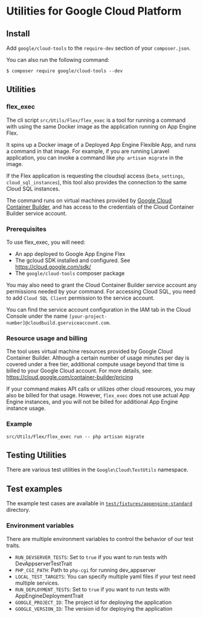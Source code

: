 # Utilities for Google Cloud Platform

## Install

Add `google/cloud-tools` to the `require-dev` section of your
`composer.json`.

You can also run the following command:

```
$ composer require google/cloud-tools --dev
```

## Utilities

### flex_exec

The cli script `src/Utils/Flex/flex_exec` is a tool for running a
command with using the same Docker image as the application running on
App Engine Flex.

It spins up a Docker image of a Deployed App Engine Flexible App, and
runs a command in that image. For example, if you are running Laravel
application, you can invoke a command like `php artisan migrate` in
the image.

If the Flex application is requesting the cloudsql access
(`beta_settings`, `cloud_sql_instances`), this tool also provides the
connection to the same Cloud SQL instances.

The command runs on virtual machines provided by [Google Cloud
Container Builder](https://cloud.google.com/container-builder/docs/),
and has access to the credentials of the Cloud Container Builder
service account.

### Prerequisites

To use flex_exec, you will need:

* An app deployed to Google App Engine Flex
* The gcloud SDK installed and configured. See https://cloud.google.com/sdk/
* The `google/cloud-tools` composer package
  
You may also need to grant the Cloud Container Builder service account
any permissions needed by your command. For accessing Cloud SQL, you
need to add `Cloud SQL Client` permission to the service account.

You can find the service account configuration in the IAM tab in the
Cloud Console under the name `[your-project-number]@cloudbuild.gserviceaccount.com`.

### Resource usage and billing

The tool uses virtual machine resources provided by Google Cloud
Container Builder. Although a certain number of usage minutes per day
is covered under a free tier, additional compute usage beyond that
time is billed to your Google Cloud account. For more details, see:
https://cloud.google.com/container-builder/pricing

If your command makes API calls or utilizes other cloud resources, you
may also be billed for that usage. However, `flex_exec` does not use
actual App Engine instances, and you will not be billed for additional
App Engine instance usage.

### Example

```
src/Utils/Flex/flex_exec run -- php artisan migrate
```

## Testing Utilities

There are various test utilities in the `Google\Cloud\TestUtils` namespace.

## Test examples

The example test cases are available in
[`test/fixtures/appengine-standard`](https://github.com/GoogleCloudPlatform/php-testutils/tree/master/test/fixtures/appengine-standard) directory.

### Environment variables

There are multiple environment variables to control the behavior of
our test traits.

- `RUN_DEVSERVER_TESTS`:
  Set to `true` if you want to run tests with DevAppserverTestTrait
- `PHP_CGI_PATH`:
  Path to `php-cgi` for running dev_appserver
- `LOCAL_TEST_TARGETS`:
  You can specify multiple yaml files if your test need multiple services.
- `RUN_DEPLOYMENT_TESTS`:
  Set to `true` if you want to run tests with AppEngineDeploymentTrait
- `GOOGLE_PROJECT_ID`:
  The project id for deploying the application
- `GOOGLE_VERSION_ID`:
  The version id for deploying the application
